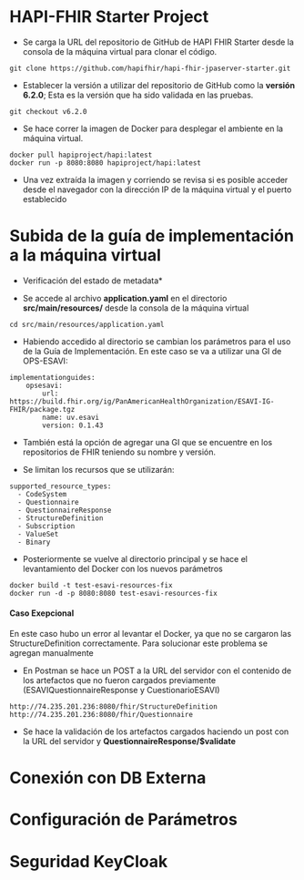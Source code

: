 # HAPI-FHIR Starter Project

- Se carga la URL del repositorio de GitHub de HAPI FHIR Starter desde la consola de la máquina virtual para clonar el código.
```
git clone https://github.com/hapifhir/hapi-fhir-jpaserver-starter.git
```
- Establecer la versión a utilizar del repositorio de GitHub como la **versión 6.2.0**; Esta es la versión que ha sido validada en las pruebas.
```
git checkout v6.2.0
```
- Se hace correr la imagen de Docker para desplegar el ambiente en la máquina virtual.
```
docker pull hapiproject/hapi:latest
docker run -p 8080:8080 hapiproject/hapi:latest
```
- Una vez extraída la imagen y corriendo se revisa si es posible acceder desde el navegador con la dirección IP de la máquina virtual y el puerto establecido

# Subida de la guía de implementación a la máquina virtual

- Verificación del estado de metadata*

- Se accede al archivo **application.yaml** en el directorio **src/main/resources/** desde la consola de la máquina virtual
```
cd src/main/resources/application.yaml
```
- Habiendo accedido al directorio se cambian los parámetros para el uso de la Guía de Implementación. En este caso se va a utilizar una GI de OPS-ESAVI:
```
implementationguides:
    opsesavi:
        url: https://build.fhir.org/ig/PanAmericanHealthOrganization/ESAVI-IG-FHIR/package.tgz
        name: uv.esavi
        version: 0.1.43
```
- También está la opción de agregar una GI que se encuentre en los repositorios de FHIR teniendo su nombre y versión.

- Se limitan los recursos que se utilizarán:
```
supported_resource_types:
  - CodeSystem
  - Questionnaire
  - QuestionnaireResponse
  - StructureDefinition
  - Subscription
  - ValueSet
  - Binary
```

- Posteriormente se vuelve al directorio principal y se hace el levantamiento del Docker con los nuevos parámetros
```
docker build -t test-esavi-resources-fix
docker run -d -p 8080:8080 test-esavi-resources-fix
```
#### Caso Exepcional
En este caso hubo un error al levantar el Docker, ya que no se cargaron las StructureDefinition correctamente. Para solucionar este problema se agregan manualmente
- En Postman se hace un POST a la URL del servidor con el contenido de los artefactos que no fueron cargados previamente (ESAVIQuestionnaireResponse y CuestionarioESAVI)
```
http://74.235.201.236:8080/fhir/StructureDefinition
http://74.235.201.236:8080/fhir/Questionnaire

```

- Se hace la validación de los artefactos cargados haciendo un post con la URL del servidor y **QuestionnaireResponse/$validate**

# Conexión con DB Externa

# Configuración de Parámetros

# Seguridad KeyCloak